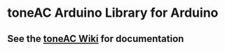 # toneAC Arduino Library for Arduino

## See the [toneAC Wiki](https://bitbucket.org/teckel12/arduino-toneac/wiki/Home) for documentation
